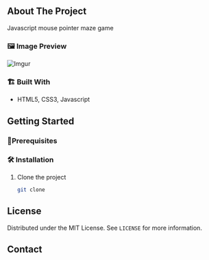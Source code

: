 <!-- ABOUT THE PROJECT -->

## About The Project

<!-- [![Product Name Screen Shot][product-screenshot]](https://example.com) -->

Javascript mouse pointer maze game

### 🖼️ Image Preview

<!-- ![Imgur] -->

![Imgur](https://i.imgur.com/n2bNhT5.png)

### 🏗️ Built With

-   HTML5, CSS3, Javascript

<!-- GETTING STARTED -->

## Getting Started

<!-- This is an example of how you may give instructions on setting up your project locally.
To get a local copy up and running follow these simple example steps. -->

### 📝️Prerequisites

<!-- This is an example of how to list things you need to use the software and how to install them. -->

### 🛠️ Installation

1. Clone the project
    ```sh
    git clone
    ```

<!-- LICENSE -->

## License

Distributed under the MIT License. See `LICENSE` for more information.

<!-- CONTACT -->

## Contact

<!-- Your Name - [@your_twitter](https://twitter.com/your_username) - email@example.com -->

<!-- Project Link: [https://github.com/your_username/repo_name](https://github.com/your_username/repo_name) -->
